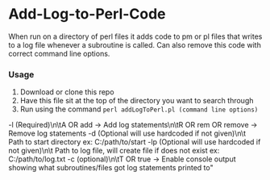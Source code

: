 # Add-Log-to-Perl-Code
When run on a directory of perl files it adds code to pm or pl files that writes to a log file whenever a subroutine is called. Can also remove this code with correct command line options.

### Usage
1. Download or clone this repo
2. Have this file sit at the top of the directory you want to search through
3. Run using the command
`perl addLogToPerl.pl (command line options)`

-l (Required)\n\tA OR add -> Add log statements\n\tR OR rem OR remove -> Remove log statements
-d (Optional will use hardcoded if not given)\n\t Path to start directory ex: C:/path/to/start
-lp (Optional will use hardcoded if not given)\n\t Path to log file, will create file if does not exist ex: C:/path/to/log.txt
-c (optional)\n\tT OR true -> Enable console output showing what subroutines/files got log statements printed to"
